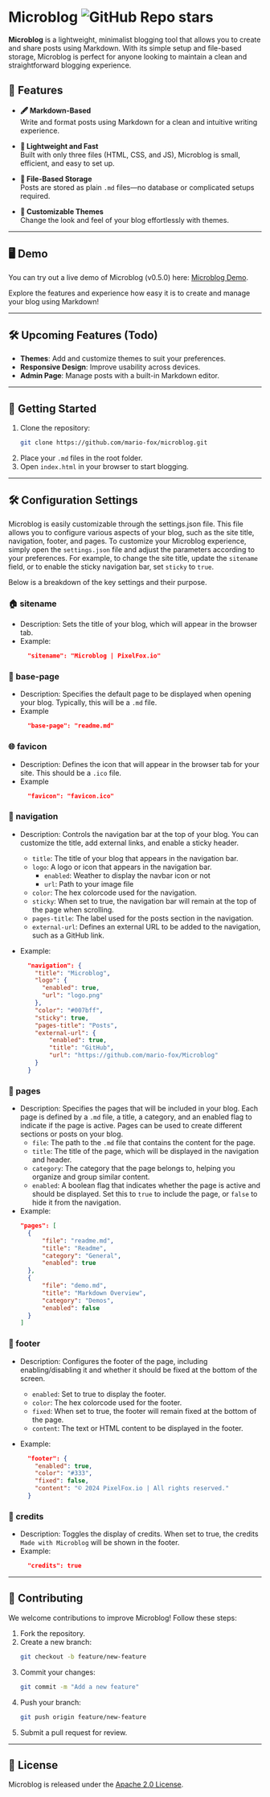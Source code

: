 
# Microblog  ![GitHub Repo stars](https://img.shields.io/github/stars/mario-fox/microblog)

**Microblog** is a lightweight, minimalist blogging tool that allows you to create and share posts using Markdown. With its simple setup and file-based storage, Microblog is perfect for anyone looking to maintain a clean and straightforward blogging experience.

## 🌟 Features  

- **🖋️ Markdown-Based**  
  Write and format posts using Markdown for a clean and intuitive writing experience.

- **🚀 Lightweight and Fast**  
  Built with only three files (HTML, CSS, and JS), Microblog is small, efficient, and easy to set up.

- **📂 File-Based Storage**  
  Posts are stored as plain `.md` files—no database or complicated setups required.  

- **🎨 Customizable Themes**  
  Change the look and feel of your blog effortlessly with themes.

---

## 🖥️ Demo  

You can try out a live demo of Microblog (v0.5.0) here: [Microblog Demo](https://microblog.pixelfox.io).

Explore the features and experience how easy it is to create and manage your blog using Markdown!

---

## 🛠️ Upcoming Features (Todo)  

- **Themes**: Add and customize themes to suit your preferences.
- **Responsive Design**: Improve usability across devices.
- **Admin Page**: Manage posts with a built-in Markdown editor.

---

## 🚀 Getting Started  

1. Clone the repository:  
   ```bash
   git clone https://github.com/mario-fox/microblog.git
   ```
2. Place your `.md` files in the root folder.  
3. Open `index.html` in your browser to start blogging.

---

## 🛠️ Configuration Settings
Microblog is easily customizable through the settings.json file. This file allows you to configure various aspects of your blog, such as the site title, navigation, footer, and pages.
To customize your Microblog experience, simply open the `settings.json` file and adjust the parameters according to your preferences.
For example, to change the site title, update the `sitename` field, or to enable the sticky navigation bar, set `sticky` to `true`.

Below is a breakdown of the key settings and their purpose.

### 🏠 sitename
- Description: Sets the title of your blog, which will appear in the browser tab.
- Example:
  ```json
    "sitename": "Microblog | PixelFox.io"
  ```
### 📑 base-page
- Description: Specifies the default page to be displayed when opening your blog. Typically, this will be a `.md` file.
- Example
  ```json
    "base-page": "readme.md"
  ```
### 🌐 favicon
- Description: Defines the icon that will appear in the browser tab for your site. This should be a `.ico` file.
- Example
  ```json
    "favicon": "favicon.ico"
  ```

### 🧭 navigation
- Description: Controls the navigation bar at the top of your blog. You can customize the title, add external links, and enable a sticky header.

  - `title`: The title of your blog that appears in the navigation bar.
  - `logo`: A logo or icon that appears in the navigation bar.
    - `enabled`: Weather to display the navbar icon or not
    - `url`: Path to your image file
  - `color`: The hex colorcode used for the navigation.
  - `sticky`: When set to true, the navigation bar will remain at the top of the page when scrolling.
  - `pages-title`: The label used for the posts section in the navigation.
  - `external-url`: Defines an external URL to be added to the navigation, such as a GitHub link.
- Example:
  ```json
    "navigation": {
      "title": "Microblog",
      "logo": {
        "enabled": true,
        "url": "logo.png"
      },
      "color": "#007bff",
      "sticky": true,
      "pages-title": "Posts",
      "external-url": {
          "enabled": true,
          "title": "GitHub",
          "url": "https://github.com/mario-fox/Microblog"
      }
    }
  ```
### 📄 pages
- Description: Specifies the pages that will be included in your blog. Each page is defined by a `.md` file, a title, a category, and an enabled flag to indicate if the page is active.
  Pages can be used to create different sections or posts on your blog.
  - `file`: The path to the `.md` file that contains the content for the page.
  - `title`: The title of the page, which will be displayed in the navigation and header.
  - `category`: The category that the page belongs to, helping you organize and group similar content.
  - `enabled`: A boolean flag that indicates whether the page is active and should be displayed. Set this to `true` to include the page, or `false` to hide it from the navigation.
- Example:
  ```json
  "pages": [
    {
        "file": "readme.md",
        "title": "Readme",
        "category": "General",
        "enabled": true
    },
    {
        "file": "demo.md",
        "title": "Markdown Overview",
        "category": "Demos",
        "enabled": false
    }
  ]
  ```
### 📜 footer
- Description: Configures the footer of the page, including enabling/disabling it and whether it should be fixed at the bottom of the screen.

  - `enabled`: Set to true to display the footer.
  - `color`: The hex colorcode used for the footer.
  - `fixed`: When set to true, the footer will remain fixed at the bottom of the page.
  - `content`: The text or HTML content to be displayed in the footer.
- Example:
  ```json
    "footer": {
      "enabled": true,
      "color": "#333",
      "fixed": false,
      "content": "© 2024 PixelFox.io | All rights reserved."
    }
  ```
### 🎨 credits
- Description: Toggles the display of credits. When set to true, the credits `Made with Microblog` will be shown in the footer.
- Example:
  ```json
    "credits": true
  ```
---

## 🤝 Contributing  

We welcome contributions to improve Microblog! Follow these steps:  

1. Fork the repository.  
2. Create a new branch:  
   ```bash
   git checkout -b feature/new-feature
   ```  
3. Commit your changes:  
   ```bash
   git commit -m "Add a new feature"
   ```  
4. Push your branch:  
   ```bash
   git push origin feature/new-feature
   ```  
5. Submit a pull request for review.  

---

## 📜 License  

Microblog is released under the [Apache 2.0 License](https://github.com/mario-fox/Microblog/blob/master/LICENSE).  
